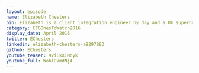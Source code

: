 ```yaml
---
layout: episode
name: Elizabeth Chesters
bio: Elizabeth is a client integration engineer by day and a UX superhero by night. She has been a long-term mentor with CodeFirst-Girls. Elizabeth also volunteers with Women Hack for Non-Profits and UX For Change designing apps for and non-profits. Her passions are dancing, photography, cooking and studying cultures surrounding her.
category: CFGOnesToWatch2016
display_date: April 2016
twitter: EChesters
linkedin: elizabeth-chesters-a9297883
github: EChesters
youtube_teaser: 9ViLkXIMcyk
youtube_full: WohlOVmdNj4
---
```

